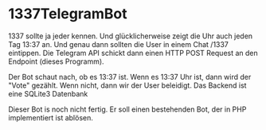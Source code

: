 # 1337TelegramBot

1337 sollte ja jeder kennen. Und glücklicherweise zeigt die Uhr auch jeden Tag 13:37 an. Und genau dann sollten die User in einem Chat /1337 eintippen. Die Telegram API schickt dann einen HTTP POST Request an den Endpoint (dieses Programm).

Der Bot schaut nach, ob es 13:37 ist. Wenn es 13:37 Uhr ist, dann wird der "Vote" gezählt. Wenn nicht, dann wir der User beleidigt. Das Backend ist eine SQLite3 Datenbank

Dieser Bot is noch nicht fertig. Er soll einen bestehenden Bot, der in PHP implementiert ist ablösen.
